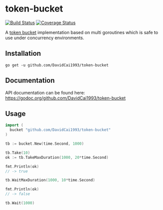 # token-bucket
[![Build Status](https://travis-ci.org/DavidCai1993/ratelimit.svg?branch=master)](https://travis-ci.org/DavidCai1993/ratelimit)
[![Coverage Status](https://coveralls.io/repos/github/DavidCai1993/ratelimit/badge.svg?branch=master)](https://coveralls.io/github/DavidCai1993/ratelimit?branch=master)

A [token bucket](https://en.wikipedia.org/wiki/Token_bucket) implementation based on multi goroutines which is safe to use under concurrency environments.

## Installation

```
go get -u github.com/DavidCai1993/token-bucket
```

## Documentation

API documentation can be found here: https://godoc.org/github.com/DavidCai1993/token-bucket

## Usage

```go
import (
  bucket "github.com/DavidCai1993/token-bucket"
)
```

```go
tb := bucket.New(time.Second, 1000)

tb.Take(10)
ok := tb.TakeMaxDuration(1000, 20*time.Second)

fmt.Println(ok)
// -> true

tb.WaitMaxDuration(1000, 10*time.Second)

fmt.Println(ok)
// -> false

tb.Wait(1000)
```
